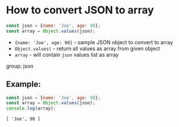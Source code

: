 # How to convert JSON to array

```js
const json = {name: 'Joe', age: 98};
const array = Object.values(json);
```

- `{name: 'Joe', age: 98}` - sample JSON object to convert to array
- `Object.values(` - return all values as array from given object
- `array` - will contain `json` values list as array

group: json

## Example: 
```js
const json = {name: 'Joe', age: 98};
const array = Object.values(json);
console.log(array);
```
```
[ 'Joe', 98 ]

```

